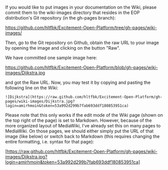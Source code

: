 If you would like to put images in your documentation on the Wiki,
please commit them to the wiki-images directory that resides in the
EOP distribution's Git repository (in the gh-pages branch):

https://github.com/hltfbk/Excitement-Open-Platform/tree/gh-pages/wiki-images/

Then, go to the Git repository on Github, obtain the raw URL to your
image by opening the image and clicking on the button "Raw".

We have committed one sample image here:

https://github.com/hltfbk/Excitement-Open-Platform/blob/gh-pages/wiki-images/Dijkstra.jpg

and got the Raw URL. Now, you may test it by copying and pasting the
following line on the Wiki:

`![Dijkstra](https://raw.github.com/hltfbk/Excitement-Open-Platform/gh-pages/wiki-images/Dijkstra.jpg?login=amirhmoin&token=53a992d299b7fab693ddf180853951ca)`

Please note that this only works if the edit mode of the Wiki page
(shown on the top right of the page) is set to Markdown. However,
because of the more organized layout of MediaWiki, I've already set this
on many pages to MediaWiki. On those pages, we should either simply put
the URL of that image (like below) or switch back to Markdown (this
requires changing the entire formatting, i.e. syntax for that page):

[https://raw.github.com/hltfbk/Excitement-Open-Platform/gh-pages/wiki-images/Dijkstra.jpg?login=amirhmoin&token=53a992d299b7fab693ddf180853951ca]